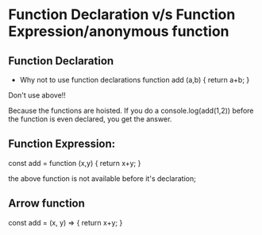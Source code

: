 
Function Declaration v/s Function Expression/anonymous function
===============================================================

Function Declaration
--------------------
* Why not to use function declarations
function add (a,b) {
    return a+b;
}

Don't use above!!

Because the functions are hoisted. 
If you do a console.log(add(1,2)) before the function is even declared, you get the answer.



Function Expression:
-------------------
const add = function (x,y) {
    return x+y;
}

the above function is not available before it's declaration;

Arrow function
--------------
const add = (x, y) => {
    return x+y;
}